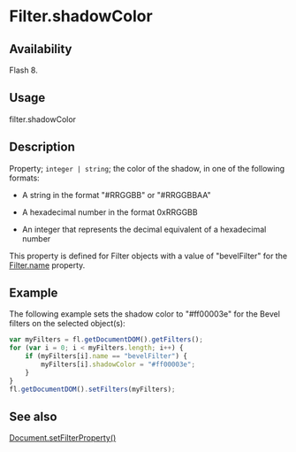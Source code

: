 # Filter.shadowColor

## Availability

Flash 8.

## Usage

filter.shadowColor

## Description

Property; `integer | string`; the color of the shadow, in one of the following formats:

- A string in the format "#RRGGBB" or "#RRGGBBAA"

- A hexadecimal number in the format 0xRRGGBB

- An integer that represents the decimal equivalent of a hexadecimal number

This property is defined for Filter objects with a value of "bevelFilter" for the [Filter.name](../Filter_object/Filter13.md) property.

## Example

The following example sets the shadow color to "#ff00003e" for the Bevel filters on the selected object(s):

```javascript
var myFilters = fl.getDocumentDOM().getFilters();
for (var i = 0; i < myFilters.length; i++) {
    if (myFilters[i].name == "bevelFilter") {
        myFilters[i].shadowColor = "#ff00003e";
    }
}
fl.getDocumentDOM().setFilters(myFilters);
```

## See also

[Document.setFilterProperty()](../Document_object/Document520.md)
